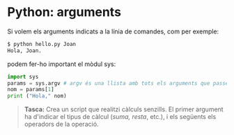 Python: arguments
==========================


Si volem els arguments indicats a la línia de comandes, com per exemple:

```python
$ python hello.py Joan 
Hola, Joan.
```

podem fer-ho important el mòdul sys:

``` python
import sys
params = sys.argv # argv és una llista amb tots els arguments que passem
nom = params[1]
print ("Hola," nom)
```

> **Tasca:** Crea un script que realitzi càlculs senzills. El primer argument ha d'indicar el tipus de càlcul (_suma, resta_, etc.), i els següents els operadors de la operació.


